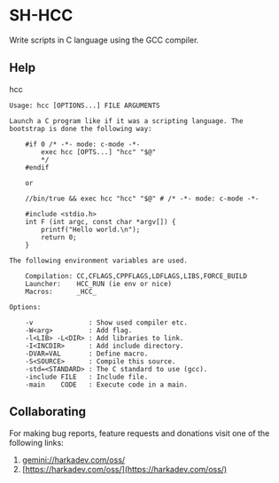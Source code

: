 # SH-HCC

Write scripts in C language using the GCC compiler.

## Help

hcc

    Usage: hcc [OPTIONS...] FILE ARGUMENTS
    
    Launch a C program like if it was a scripting language. The
    bootstrap is done the following way:
    
        #if 0 /* -*- mode: c-mode -*-
            exec hcc [OPTS...] "hcc" "$@"
            */
        #endif
    
        or
    
        //bin/true && exec hcc "hcc" "$@" # /* -*- mode: c-mode -*-
    
        #include <stdio.h>
        int F (int argc, const char *argv[]) {
            printf("Hello world.\n");
            return 0;
        }
    
    The following environment variables are used.
    
        Compilation: CC,CFLAGS,CPPFLAGS,LDFLAGS,LIBS,FORCE_BUILD
        Launcher:    HCC_RUN (ie env or nice)
        Macros:      _HCC_
    
    Options:
    
        -v              : Show used compiler etc.
        -W<arg>         : Add flag.
        -l<LIB> -L<DIR> : Add libraries to link.
        -I<INCDIR>      : Add include directory.
        -DVAR=VAL       : Define macro.
        -S<SOURCE>      : Compile this source.
        -std=<STANDARD> : The C standard to use (gcc).
        -include FILE   : Include file.
        -main    CODE   : Execute code in a main.

## Collaborating

For making bug reports, feature requests and donations visit
one of the following links:

1. [gemini://harkadev.com/oss/](gemini://harkadev.com/oss/)
2. [https://harkadev.com/oss/](https://harkadev.com/oss/)
